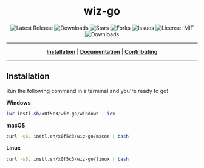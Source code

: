 <h1 align="center">wiz-go</h1>
<p align="center"></p>

<p align="center">

<a style="text-decoration: none" href="https://github.com/x0f5c3/wiz-go/releases">
<img src="https://img.shields.io/github/v/release/x0f5c3/wiz-go?style=flat-square" alt="Latest Release">
</a>

<a style="text-decoration: none" href="https://github.com/x0f5c3/wiz-go/releases">
<img src="https://img.shields.io/github/downloads/x0f5c3/wiz-go/total.svg?style=flat-square" alt="Downloads">
</a>

<a style="text-decoration: none" href="https://github.com/x0f5c3/wiz-go/stargazers">
<img src="https://img.shields.io/github/stars/x0f5c3/wiz-go.svg?style=flat-square" alt="Stars">
</a>

<a style="text-decoration: none" href="https://github.com/x0f5c3/wiz-go/fork">
<img src="https://img.shields.io/github/forks/x0f5c3/wiz-go.svg?style=flat-square" alt="Forks">
</a>

<a style="text-decoration: none" href="https://github.com/x0f5c3/wiz-go/issues">
<img src="https://img.shields.io/github/issues/x0f5c3/wiz-go.svg?style=flat-square" alt="Issues">
</a>

<a style="text-decoration: none" href="https://opensource.org/licenses/MIT">
<img src="https://img.shields.io/badge/License-MIT-yellow.svg?style=flat-square" alt="License: MIT">
</a>

<br/>

<a style="text-decoration: none" href="https://github.com/x0f5c3/wiz-go/releases">
<img src="https://img.shields.io/badge/platform-windows%20%7C%20macos%20%7C%20linux-informational?style=for-the-badge" alt="Downloads">
</a>

<br/>

</p>

----

<p align="center">
<strong><a href="https://x0f5c3.github.io/wiz-go/#/installation">Installation</a></strong>
|
<strong><a href="https://x0f5c3.github.io/wiz-go/#/docs">Documentation</a></strong>
|
<strong><a href="https://x0f5c3.github.io/wiz-go/#/CONTRIBUTING">Contributing</a></strong>
</p>

----



## Installation

Run the following command in a terminal and you're ready to go!

**Windows**
```powershell
iwr instl.sh/x0f5c3/wiz-go/windows | iex
```

**macOS**
```bash
curl -sSL instl.sh/x0f5c3/wiz-go/macos | bash
```

**Linux**
```bash
curl -sSL instl.sh/x0f5c3/wiz-go/linux | bash
```
